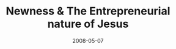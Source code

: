 ---
layout: media
category: media
title: "Newness & The Entrepreneurial nature of Jesus"
date: 2008-05-07
description: "Brian Tome talks about why frontiers are important."
tag: 
 - die-to-self
 - surrender
 - i-am
 - tome
 - casket
 - body-is-a-cage
 - declaration-of-independence
 - john-adams
yt-embed-url: "//www.youtube.com/embed/uwU6h8faetA"
video: "http://s3.amazonaws.com/crossroads-media/other-media/video/go-forth-01.mp4"
video-poster: "http://s3.amazonaws.com/crossroads-media/images/iamsurrendered - still.jpg"
---